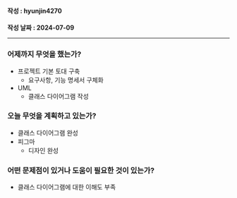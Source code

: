 #### 작성 : hyunjin4270

**작성 날짜 : 2024-07-09**

---

### 어제까지 무엇을 했는가?
- 프로젝트 기본 토대 구축
    - 요구사항, 기능 명세서 구체화
- UML
    - 클래스 다이어그램 작성
    
### 오늘 무엇을 계획하고 있는가?
- 클래스 다이어그램 완성
- 피그마
    - 디자인 완성

### 어떤 문제점이 있거나 도움이 필요한 것이 있는가?
- 클래스 다이어그램에 대한 이해도 부족